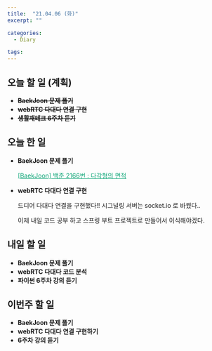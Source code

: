 ```yaml
---
title:  "21.04.06 (화)"
excerpt: ""

categories:
  - Diary

tags:
---
```


## 오늘 할 일 (계획)

- ~~**BaekJoon 문제 풀기**~~
- **~~webRTC 다대다 연결 구현~~**
- **~~생활재테크 6주차 듣기~~**


## 오늘 한 일

- **BaekJoon 문제 풀기**

  <a href="https://nam-ki-bok.github.io/baekjoon/Baek_2166/" style="color:#0FA678" target="_blank">[BaekJoon] 백준 2166번 : 다각형의 면적</a>

- **webRTC 다대다 연결 구현**

  드디어 다대다 연결을 구현했다!! 시그널링 서버는 socket.io 로 바꿨다..

  이제 내일 코드 공부 하고 스프링 부트 프로젝트로 만들어서 이식해야겠다.


##  내일 할 일

- **BaekJoon 문제 풀기**
- **webRTC 다대다 코드 분석**
- **파이썬 6주차 강의 듣기**

## 이번주 할 일

- **BaekJoon 문제 풀기**
- **webRTC 다대다 연결 구현하기**
- **6주차 강의 듣기**

<br>